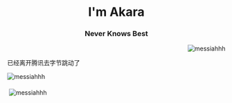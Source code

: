 <h1 align="center">I'm Akara</h1>
<h3 align="center">Never Knows Best</h3>

<p align="right"> <img src="https://komarev.com/ghpvc/?username=messiahhh&label=Profile%20views&color=0e75b6&style=flat" alt="messiahhh" /> </p>


已经离开腾讯去字节跳动了




<p><img align="middle" src="https://github-readme-stats.vercel.app/api/top-langs/?username=messiahhh&layout=compact" alt="messiahhh" /></p>

<p>&nbsp;<img align="middle" src="https://github-readme-stats.vercel.app/api?username=messiahhh&show_icons=true" alt="messiahhh" /></p>
